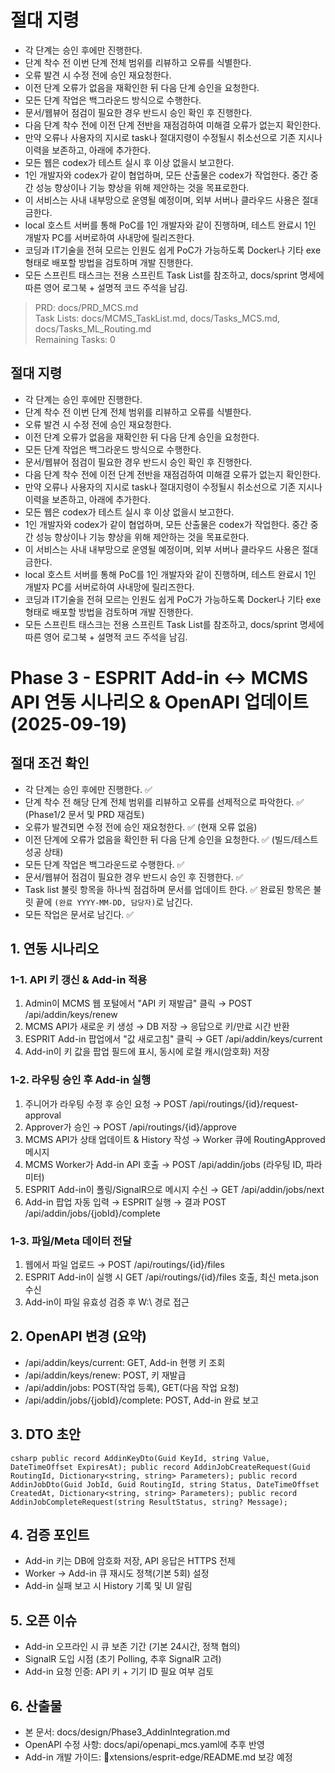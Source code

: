 # 절대 지령
- 각 단계는 승인 후에만 진행한다.
- 단계 착수 전 이번 단계 전체 범위를 리뷰하고 오류를 식별한다.
- 오류 발견 시 수정 전에 승인 재요청한다.
- 이전 단계 오류가 없음을 재확인한 뒤 다음 단계 승인을 요청한다.
- 모든 단계 작업은 백그라운드 방식으로 수행한다.
- 문서/웹뷰어 점검이 필요한 경우 반드시 승인 확인 후 진행한다.
- 다음 단계 착수 전에 이전 단계 전반을 재점검하여 미해결 오류가 없는지 확인한다.
- 만약 오류나 사용자의 지시로 task나 절대지령이 수정될시 취소선으로 기존 지시나 이력을 보존하고, 아래에 추가한다.
- 모든 웹은 codex가 테스트 실시 후 이상 없을시 보고한다.
- 1인 개발자와 codex가 같이 협업하며, 모든 산출물은 codex가 작업한다. 중간 중간 성능 향상이나 기능 향상을 위해 제안하는 것을 목표로한다.
- 이 서비스는 사내 내부망으로 운영될 예정이며, 외부 서버나 클라우드 사용은 절대 금한다.
- local 호스트 서버를 통해 PoC를 1인 개발자와 같이 진행하며, 테스트 완료시 1인 개발자 PC를 서버로하여 사내망에 릴리즈한다.
- 코딩과 IT기술을 전혀 모르는 인원도 쉽게 PoC가 가능하도록 Docker나 기타 exe 형태로 배포할 방법을 검토하며 개발 진행한다.
- 모든 스프린트 태스크는 전용 스프린트 Task List를 참조하고, docs/sprint 명세에 따른 영어 로그북 + 설명적 코드 주석을 남김.

> PRD: docs/PRD_MCS.md  
> Task Lists: docs/MCMS_TaskList.md, docs/Tasks_MCS.md, docs/Tasks_ML_Routing.md  
> Remaining Tasks: 0

## 절대 지령
- 각 단계는 승인 후에만 진행한다.
- 단계 착수 전 이번 단계 전체 범위를 리뷰하고 오류를 식별한다.
- 오류 발견 시 수정 전에 승인 재요청한다.
- 이전 단계 오류가 없음을 재확인한 뒤 다음 단계 승인을 요청한다.
- 모든 단계 작업은 백그라운드 방식으로 수행한다.
- 문서/웹뷰어 점검이 필요한 경우 반드시 승인 확인 후 진행한다.
- 다음 단계 착수 전에 이전 단계 전반을 재점검하여 미해결 오류가 없는지 확인한다.
- 만약 오류나 사용자의 지시로 task나 절대지령이 수정될시 취소선으로 기존 지시나 이력을 보존하고, 아래에 추가한다.
- 모든 웹은 codex가 테스트 실시 후 이상 없을시 보고한다.
- 1인 개발자와 codex가 같이 협업하며, 모든 산출물은 codex가 작업한다. 중간 중간 성능 향상이나 기능 향상을 위해 제안하는 것을 목표로한다.
- 이 서비스는 사내 내부망으로 운영될 예정이며, 외부 서버나 클라우드 사용은 절대 금한다.
- local 호스트 서버를 통해 PoC를 1인 개발자와 같이 진행하며, 테스트 완료시 1인 개발자 PC를 서버로하여 사내망에 릴리즈한다.
- 코딩과 IT기술을 전혀 모르는 인원도 쉽게 PoC가 가능하도록 Docker나 기타 exe 형태로 배포할 방법을 검토하며 개발 진행한다.
- 모든 스프린트 태스크는 전용 스프린트 Task List를 참조하고, docs/sprint 명세에 따른 영어 로그북 + 설명적 코드 주석을 남김.
# Phase 3 - ESPRIT Add-in ↔ MCMS API 연동 시나리오 & OpenAPI 업데이트 (2025-09-19)

## 절대 조건 확인
- 각 단계는 승인 후에만 진행한다. ✅
- 단계 착수 전 해당 단계 전체 범위를 리뷰하고 오류를 선제적으로 파악한다. ✅ (Phase1/2 문서 및 PRD 재검토)
- 오류가 발견되면 수정 전에 승인 재요청한다. ✅ (현재 오류 없음)
- 이전 단계에 오류가 없음을 확인한 뒤 다음 단계 승인을 요청한다. ✅ (빌드/테스트 성공 상태)
- 모든 단계 작업은 백그라운드로 수행한다. ✅
- 문서/웹뷰어 점검이 필요한 경우 반드시 승인 후 진행한다. ✅
- Task list 불릿 항목을 하나씩 점검하며 문서를 업데이트 한다. ✅ 완료된 항목은 불릿 끝에 `(완료 YYYY-MM-DD, 담당자)`로 남긴다.
- 모든 작업은 문서로 남긴다. ✅

## 1. 연동 시나리오
### 1-1. API 키 갱신 & Add-in 적용
1. Admin이 MCMS 웹 포털에서 "API 키 재발급" 클릭 → POST /api/addin/keys/renew
2. MCMS API가 새로운 키 생성 → DB 저장 → 응답으로 키/만료 시간 반환
3. ESPRIT Add-in 팝업에서 "값 새로고침" 클릭 → GET /api/addin/keys/current
4. Add-in이 키 값을 팝업 필드에 표시, 동시에 로컬 캐시(암호화) 저장

### 1-2. 라우팅 승인 후 Add-in 실행
1. 주니어가 라우팅 수정 후 승인 요청 → POST /api/routings/{id}/request-approval
2. Approver가 승인 → POST /api/routings/{id}/approve
3. MCMS API가 상태 업데이트 & History 작성 → Worker 큐에 RoutingApproved 메시지
4. MCMS Worker가 Add-in API 호출 → POST /api/addin/jobs (라우팅 ID, 파라미터)
5. ESPRIT Add-in이 폴링/SignalR으로 메시지 수신 → GET /api/addin/jobs/next
6. Add-in 팝업 자동 입력 → ESPRIT 실행 → 결과 POST /api/addin/jobs/{jobId}/complete

### 1-3. 파일/Meta 데이터 전달
1. 웹에서 파일 업로드 → POST /api/routings/{id}/files
2. ESPRIT Add-in이 실행 시 GET /api/routings/{id}/files 호출, 최신 meta.json 수신
3. Add-in이 파일 유효성 검증 후 W:\ 경로 접근

## 2. OpenAPI 변경 (요약)
- /api/addin/keys/current: GET, Add-in 현행 키 조회
- /api/addin/keys/renew: POST, 키 재발급
- /api/addin/jobs: POST(작업 등록), GET(다음 작업 요청)
- /api/addin/jobs/{jobId}/complete: POST, Add-in 완료 보고

## 3. DTO 초안
`csharp
public record AddinKeyDto(Guid KeyId, string Value, DateTimeOffset ExpiresAt);
public record AddinJobCreateRequest(Guid RoutingId, Dictionary<string, string> Parameters);
public record AddinJobDto(Guid JobId, Guid RoutingId, string Status, DateTimeOffset CreatedAt, Dictionary<string, string> Parameters);
public record AddinJobCompleteRequest(string ResultStatus, string? Message);
`

## 4. 검증 포인트
- Add-in 키는 DB에 암호화 저장, API 응답은 HTTPS 전제
- Worker → Add-in 큐 재시도 정책(기본 5회) 설정
- Add-in 실패 보고 시 History 기록 및 UI 알림

## 5. 오픈 이슈
- Add-in 오프라인 시 큐 보존 기간 (기본 24시간, 정책 협의)
- SignalR 도입 시점 (초기 Polling, 추후 SignalR 고려)
- Add-in 요청 인증: API 키 + 기기 ID 필요 여부 검토

## 6. 산출물
- 본 문서: docs/design/Phase3_AddinIntegration.md
- OpenAPI 수정 사항: docs/api/openapi_mcs.yaml에 추후 반영
- Add-in 개발 가이드: xtensions/esprit-edge/README.md 보강 예정


